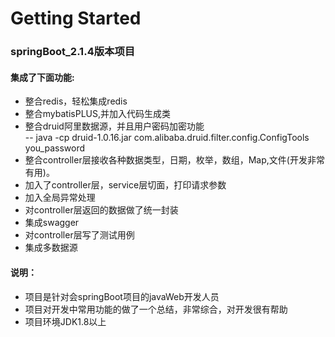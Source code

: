 # Getting Started

### springBoot_2.1.4版本项目
#### 集成了下面功能:
* 整合redis，轻松集成redis
* 整合mybatisPLUS,并加入代码生成类
* 整合druid阿里数据源，并且用户密码加密功能  
  -- java -cp druid-1.0.16.jar com.alibaba.druid.filter.config.ConfigTools you_password 
* 整合controller层接收各种数据类型，日期，枚举，数组，Map,文件(开发非常有用)。
* 加入了controller层，service层切面，打印请求参数 
* 加入全局异常处理
* 对controller层返回的数据做了统一封装
* 集成swagger
* 对controller层写了测试用例
* 集成多数据源

#### 说明：
* 项目是针对会springBoot项目的javaWeb开发人员
* 项目对开发中常用功能的做了一个总结，非常综合，对开发很有帮助
* 项目环境JDK1.8以上
